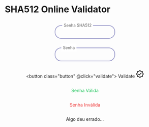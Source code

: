 # SHA512 Online Validator

<script setup lang="ts">
import { ref } from 'vue'
const sha512Password = ref('')
const password = ref('')
const valid = ref<boolean | undefined>()
const error = ref(false)

async function validate() {
    valid.value = undefined
    error.value = false
    try {
        const response = await fetch(`https://backend.ldap-passwords.com/verifysha512?cryptPassword=${sha512Password.value}&password=${password.value}`)
        valid.value = (await response.text()) === 'true'
    }
    catch (error) {
        error.value = true
    }
}
</script>

<div class="form">
<div class="inputGroup">
    <input id="sha512Password" type="text" v-model="sha512Password">
    <label for="sha512Password">Senha SHA512</label>
</div>
<div class="inputGroup">
    <input id="password" type="password" v-model="password">
    <label for="password">Senha</label>
</div>

<button class="button" @click="validate">
    Validate
    <svg fill="currentColor" viewBox="0 0 24 24" class="icon">
        <path fill="none" stroke="currentColor" stroke-width="2" d="M20 15c-1 1 1.25 3.75 0 5s-4-1-5 0s-1.5 3-3 3s-2-2-3-3s-3.75 1.25-5 0s1-4 0-5s-3-1.5-3-3s2-2 3-3s-1.25-3.75 0-5s4 1 5 0s1.5-3 3-3s2 2 3 3s3.75-1.25 5 0s-1 4 0 5s3 1.5 3 3s-2 2-3 3ZM7 12l3 3l7-7"/>
    </svg>
</button>

<p v-if="valid === true" class="valid">Senha Válida</p>
<p v-else-if="valid === false" class="invalid">Senha Inválida</p>
<p v-if="error">Algo deu errado...</p>
</div>

<style scoped>
.form {
    display: flex;
    justify-content: center;
    align-items: center;
    flex-direction: column;
}

.inputGroup {
  margin: 1em 0 1em 0;
  max-width: 190px;
  position: relative;
}

.inputGroup input {
  font-size: 100%;
  padding: 0.8em;
  outline: none;
  border: 2px solid rgb(200, 200, 200);
  background-color: transparent;
  border-radius: 20px;
  width: 100%;
}

.inputGroup label {
  font-size: 100%;
  position: absolute;
  left: 0;
  padding: 0.8em;
  margin-left: 0.5em;
  pointer-events: none;
  transition: all 0.3s ease;
  color: rgb(100, 100, 100);
}

.inputGroup :is(input:focus, input:valid)~label {
  transform: translateY(-50%) scale(.9);
  margin: 0em;
  margin-left: 1.3em;
  padding: 0.4em;
  background-color: #FFFFFF;
}

.dark .inputGroup :is(input:focus, input:valid)~label {
  background-color: #1B1B1F;
}

.inputGroup :is(input:focus, input:valid) {
  border-color: rgb(150, 150, 200);
}

.dark .inputGroup :is(input:focus, input:valid) {
  border-color: #565661;
}

.button {
  position: relative;
  transition: all 0.3s ease-in-out;
  box-shadow: 0px 10px 20px rgba(0, 0, 0, 0.2);
  padding-block: 0.5rem;
  padding-inline: 1.25rem;
  background-color: rgb(0 107 179);
  border-radius: 9999px;
  display: flex;
  align-items: center;
  justify-content: center;
  color: #ffff;
  gap: 10px;
  font-weight: bold;
  border: 3px solid #ffffff4d;
  outline: none;
  overflow: hidden;
  font-size: 15px;
}

.icon {
  width: 24px;
  height: 24px;
  transition: all 0.3s ease-in-out;
}

.button:hover {
  transform: scale(1.05);
  border-color: #fff9;
}

.button:hover .icon {
  transform: translate(4px);
}

.button:hover::before {
  animation: shine 1.5s ease-out infinite;
}

.button::before {
  content: "";
  position: absolute;
  width: 100px;
  height: 100%;
  background-image: linear-gradient(
    120deg,
    rgba(255, 255, 255, 0) 30%,
    rgba(255, 255, 255, 0.8),
    rgba(255, 255, 255, 0) 70%
  );
  top: 0;
  left: -100px;
  opacity: 0.6;
}

@keyframes shine {
  0% {
    left: -100px;
  }

  60% {
    left: 100%;
  }

  to {
    left: 100%;
  }
}

.valid {
   color: #22c55e;
}

.invalid {
    color: #ef4444;
}
</style>
